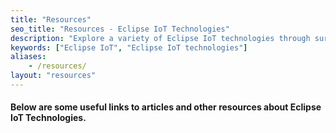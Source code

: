 ```yaml
---
title: "Resources"
seo_title: "Resources - Eclipse IoT Technologies"
description: "Explore a variety of Eclipse IoT technologies through surveys, articles, case studies, whitepapers, and market reports."
keywords: ["Eclipse IoT", "Eclipse IoT technologies"]
aliases:
    - /resources/
layout: "resources"
---
```


#### Below are some useful links to articles and other resources about Eclipse IoT Technologies.
